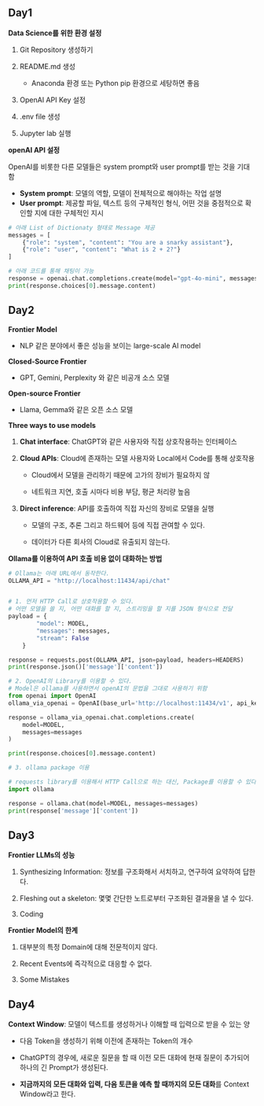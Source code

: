 ## Day1

**Data Science를 위한 환경 설정**

1. Git Repository 생성하기
   
2. README.md 생성
  
    - Anaconda 환경 또는 Python pip 환경으로 세탕하면 좋음

3. OpenAI API Key 설정

4. .env file 생성

5. Jupyter lab 실행

**openAI API 설정**

OpenAI를 비롯한 다른 모델들은 system prompt와 user prompt를 받는 것을 기대함

- **System prompt**: 모델의 역할, 모델이 전체적으로 해야하는 작업 설명 
- **User prompt**: 제공할 파일, 텍스트 등의 구체적인 형식, 어떤 것을 중점적으로 확인할 지에 대한 구체적인 지시

``` python
# 아래 List of Dictionaty 형태로 Message 제공 
messages = [
    {"role": "system", "content": "You are a snarky assistant"},
    {"role": "user", "content": "What is 2 + 2?"}
]

# 아래 코드를 통해 채팅이 가능
response = openai.chat.completions.create(model="gpt-4o-mini", messages=messages)
print(response.choices[0].message.content)
```

## Day2

**Frontier Model**

- NLP 같은 분야에서 좋은 성능을 보이는 large-scale AI model

**Closed-Source Frontier**

- GPT, Gemini, Perplexity 와 같은 비공개 소스 모델

**Open-source Frontier**

- Llama, Gemma와 같은 오픈 소스 모델


**Three ways to use models**

1. **Chat interface**: ChatGPT와 같은 사용자와 직접 상호작용하는 인터페이스

2. **Cloud APIs**: Cloud에 존재하는 모델 사용자와 Local에서 Code를 통해 상호작용

   - Cloud에서 모델을 관리하기 때문에 고가의 장비가 필요하지 않

   - 네트워크 지연, 호출 시마다 비용 부담, 평균 처리량 높음
  

3. **Direct inference**: API를 호출하여 직접 자신의 장비로 모델을 실행

   - 모델의 구조, 추론 그리고 하드웨어 등에 직접 관여할 수 있다.
  
   - 데이터가 다른 회사의 Cloud로 유출되지 않는다.
  

**Ollama를 이용하여 API 호출 비용 없이 대화하는 방법**
  
```python
# Ollama는 아래 URL에서 동작한다.
OLLAMA_API = "http://localhost:11434/api/chat"


# 1. 먼저 HTTP Call로 상호작용할 수 있다.
# 어떤 모델을 쓸 지, 어떤 대화를 할 지, 스트리밍을 할 지를 JSON 형식으로 전달
payload = {
        "model": MODEL,
        "messages": messages,
        "stream": False
    }

response = requests.post(OLLAMA_API, json=payload, headers=HEADERS)
print(response.json()['message']['content'])

# 2. OpenAI의 Library를 이용할 수 있다.
# Model은 ollama를 사용하면서 openAI의 문법을 그대로 사용하기 위함
from openai import OpenAI
ollama_via_openai = OpenAI(base_url='http://localhost:11434/v1', api_key='ollama')

response = ollama_via_openai.chat.completions.create(
    model=MODEL,
    messages=messages
)

print(response.choices[0].message.content)

# 3. ollama package 이용

# requests library를 이용해서 HTTP Call으로 하는 대신, Package를 이용할 수 있다.
import ollama

response = ollama.chat(model=MODEL, messages=messages)
print(response['message']['content'])
```

## Day3

**Frontier LLMs의 성능**

1. Synthesizing Information: 정보를 구조화해서 서치하고, 연구하여 요약하여 답한다.

2. Fleshing out a skeleton: 몇몇 간단한 노트로부터 구조화된 결과물을 낼 수 있다.

3. Coding

**Frontier Model의 한계**

1. 대부분의 특정 Domain에 대해 전문적이지 않다.

2. Recent Events에 즉각적으로 대응할 수 없다.

3. Some Mistakes

## Day4

**Context Window**: 모델이 텍스트를 생성하거나 이해할 때 입력으로 받을 수 있는 양

- 다음 Token을 생성하기 위해 이전에 존재하는 Token의 개수

- ChatGPT의 경우에, 새로운 질문을 할 때 이전 모든 대화에 현재 질문이 추가되어 하나의 긴 Prompt가 생성된다.

- **지금까지의 모든 대화와 입력, 다음 토큰을 예측 할 때까지의 모든 대화**를 Context Window라고 한다.




